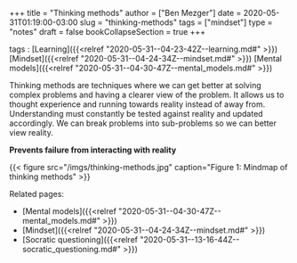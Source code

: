 +++
title = "Thinking methods"
author = ["Ben Mezger"]
date = 2020-05-31T01:19:00-03:00
slug = "thinking-methods"
tags = ["mindset"]
type = "notes"
draft = false
bookCollapseSection = true
+++

tags
: [Learning]({{<relref "2020-05-31--04-23-42Z--learning.md#" >}}) [Mindset]({{<relref "2020-05-31--04-24-34Z--mindset.md#" >}}) [Mental models]({{<relref "2020-05-31--04-30-47Z--mental_models.md#" >}})

Thinking methods are techniques where we can get better at solving complex
problems and having a clearer view of the problem. It allows us to thought
experience and running towards reality instead of away from. Understanding must
constantly be tested against reality and updated accordingly. We can break
problems into sub-problems so we can better view reality.

**Prevents failure from interacting with reality**

<a id="org004d60a"></a>

{{< figure src="/imgs/thinking-methods.jpg" caption="Figure 1: Mindmap of thinking methods" >}}

Related pages:

-   [Mental models]({{<relref "2020-05-31--04-30-47Z--mental_models.md#" >}})
-   [Mindset]({{<relref "2020-05-31--04-24-34Z--mindset.md#" >}})
-   [Socratic questioning]({{<relref "2020-05-31--13-16-44Z--socratic_questioning.md#" >}})